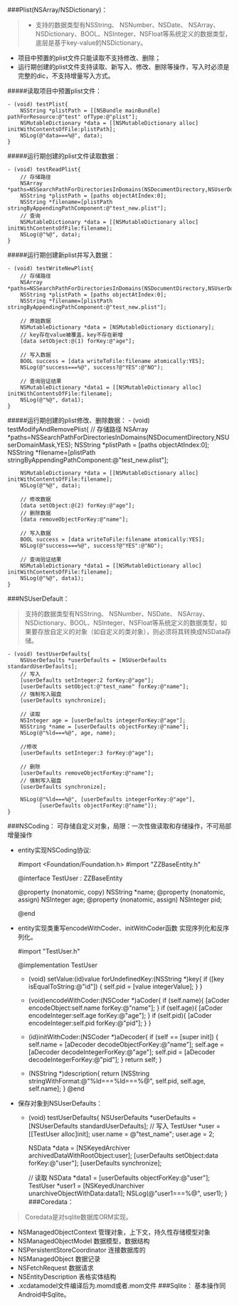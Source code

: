 ###Plist(NSArray/NSDictionary)：
> * 支持的数据类型有NSString、 NSNumber、NSDate、 NSArray、NSDictionary、BOOL、NSInteger、NSFloat等系统定义的数据类型，底层是基于key-value的NSDictionary。
* 项目中预置的plist文件只能读取不支持修改、删除；
* 运行期创建的plist文件支持读取、新写入、修改、删除等操作，写入时必须是完整的dic，不支持增量写入方式。

#####读取项目中预置plist文件：


    - (void) testPlist{
        NSString *plistPath = [[NSBundle mainBundle] pathForResource:@"test" ofType:@"plist"];
        NSMutableDictionary *data = [[NSMutableDictionary alloc] initWithContentsOfFile:plistPath];
        NSLog(@"data===%@", data);
    }

#####运行期创建的plist文件读取数据：



    - (void) testReadPlist{
        // 存储路径
        NSArray *paths=NSSearchPathForDirectoriesInDomains(NSDocumentDirectory,NSUserDomainMask,YES);
        NSString *plistPath = [paths objectAtIndex:0];
        NSString *filename=[plistPath stringByAppendingPathComponent:@"test_new.plist"];
        // 查询
        NSMutableDictionary *data = [[NSMutableDictionary alloc] initWithContentsOfFile:filename];
        NSLog(@"%@", data);
    }
#####运行期创建新plist并写入数据：


    - (void) testWriteNewPlist{
        // 存储路径
        NSArray *paths=NSSearchPathForDirectoriesInDomains(NSDocumentDirectory,NSUserDomainMask,YES);
        NSString *plistPath = [paths objectAtIndex:0];
        NSString *filename=[plistPath stringByAppendingPathComponent:@"test_new.plist"];
        
        // 原始数据
        NSMutableDictionary *data = [NSMutableDictionary dictionary];
        // key存在value被覆盖，key不存在新增
        [data setObject:@(1) forKey:@"age"];

        // 写入数据
        BOOL success = [data writeToFile:filename atomically:YES];
        NSLog(@"success===%@", success?@"YES":@"NO");
        
        // 查询验证结果
        NSMutableDictionary *data1 = [[NSMutableDictionary alloc] initWithContentsOfFile:filename];
        NSLog(@"%@", data1);
    }
#####运行期创建的plist修改、删除数据：
    - (void) testModifyAndRemovePlist{
        // 存储路径
        NSArray *paths=NSSearchPathForDirectoriesInDomains(NSDocumentDirectory,NSUserDomainMask,YES);
        NSString *plistPath = [paths objectAtIndex:0];
        NSString *filename=[plistPath stringByAppendingPathComponent:@"test_new.plist"];
        
        NSMutableDictionary *data = [[NSMutableDictionary alloc] initWithContentsOfFile:filename];
        NSLog(@"%@", data);
        
        // 修改数据
        [data setObject:@(2) forKey:@"age"];
        // 删除数据
        [data removeObjectForKey:@"name"];
        
        // 写入数据
        BOOL success = [data writeToFile:filename atomically:YES];
        NSLog(@"success===%@", success?@"YES":@"NO");
        
        // 查询验证结果
        NSMutableDictionary *data1 = [[NSMutableDictionary alloc] initWithContentsOfFile:filename];
        NSLog(@"%@", data1);
    }

###NSUserDefault：
> 支持的数据类型有NSString、 NSNumber、NSDate、 NSArray、NSDictionary、BOOL、NSInteger、NSFloat等系统定义的数据类型，如果要存放自定义的对象（如自定义的类对象），则必须将其转换成NSData存储。

    - (void) testUserDefaults{
        NSUserDefaults *userDefaults = [NSUserDefaults standardUserDefaults];
        // 写入
        [userDefaults setInteger:2 forKey:@"age"];
        [userDefaults setObject:@"test_name" forKey:@"name"];
        // 强制写入磁盘
        [userDefaults synchronize];

        // 读取
        NSInteger age = [userDefaults integerForKey:@"age"];
        NSString *name = [userDefaults objectForKey:@"name"];
        NSLog(@"%ld===%@", age, name);
        
        //修改
        [userDefaults setInteger:3 forKey:@"age"];
        
        // 删除
        [userDefaults removeObjectForKey:@"name"];
        // 强制写入磁盘
        [userDefaults synchronize];
        
        NSLog(@"%ld===%@", [userDefaults integerForKey:@"age"],
              [userDefaults objectForKey:@"name"]);
    }

###NSCoding：
可存储自定义对象，局限：一次性做读取和存储操作，不可局部增量操作

* entity实现NSCoding协议:



    #import <Foundation/Foundation.h>
    #import "ZZBaseEntity.h"

    @interface TestUser : ZZBaseEntity<NSCoding>

    @property (nonatomic, copy) NSString *name;
    @property (nonatomic, assign) NSInteger age;
    @property (nonatomic, assign) NSInteger pid;

    @end

* entity实现类重写encodeWithCoder、initWithCoder函数
实现序列化和反序列化。


    #import "TestUser.h"

    @implementation TestUser

    - (void) setValue:(id)value forUndefinedKey:(NSString *)key{
        if ([key isEqualToString:@"id"]) {
             self.pid = [value integerValue];
        }
    }

    - (void)encodeWithCoder:(NSCoder *)aCoder{
        if (self.name){
            [aCoder encodeObject:self.name forKey:@"name"];
        }
        if (self.age){
            [aCoder encodeInteger:self.age forKey:@"age"];
        }
        if (self.pid){
            [aCoder encodeInteger:self.pid forKey:@"pid"];
        }
    }

    - (id)initWithCoder:(NSCoder *)aDecoder{
        if (self == [super init]) {
            self.name = [aDecoder decodeObjectForKey:@"name"];
            self.age = [aDecoder decodeIntegerForKey:@"age"];
            self.pid = [aDecoder decodeIntegerForKey:@"pid"];
        }
        return self;
    }

    - (NSString *)description{
        return [NSString stringWithFormat:@"%ld===%ld===%@", self.pid, self.age, self.name];
    }
    @end

* 保存对象到NSUserDefaults：



    - (void) testUserDefaults{
        NSUserDefaults *userDefaults = [NSUserDefaults standardUserDefaults];
        // 写入
        TestUser *user = [[TestUser alloc]init];
        user.name = @"test_name";
        user.age = 2;
        
        NSData *data = [NSKeyedArchiver archivedDataWithRootObject:user];
        [userDefaults setObject:data forKey:@"user"];
        [userDefaults synchronize];
        
        // 读取
        NSData *data1 = [userDefaults objectForKey:@"user"];
        TestUser *user1 = [NSKeyedUnarchiver unarchiveObjectWithData:data1];
        NSLog(@"user1===%@", user1);
    }
###Coredata：
> Coredata是对sqlite数据库ORM实现。

* NSManagedObjectContext
管理对象，上下文，持久性存储模型对象
* NSManagedObjectModel
数据模型，数据结构
* NSPersistentStoreCoordinator
连接数据库的
* NSManagedObject
数据记录
* NSFetchRequest
数据请求
* NSEntityDescription
表格实体结构
* .xcdatamodel文件编译后为.momd或者.mom文件
###Sqlite：
基本操作同Android中Sqlite。